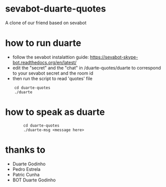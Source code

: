 # sevabot-duarte-quotes
A clone of our friend based on sevabot

# how to run duarte
- follow the sevabot instalattion guide: https://sevabot-skype-bot.readthedocs.org/en/latest/
- edit the "secret" and the "chat" in /duarte-quotes/duarte to correspond to your sevabot secret and the room id
- then run the script to read 'quotes' file
``` shell
	cd duarte-quotes
	./duarte
```

# how to speak as duarte
``` shell
        cd duarte-quotes
        ./duarte-msg <message here>
```

# thanks to
- Duarte Godinho
- Pedro Estrela
- Patric Cunha
- BOT Duarte Godinho
